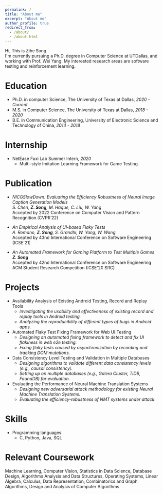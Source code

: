 ```yaml
---
permalink: /
title: "About me"
excerpt: "About me"
author_profile: true
redirect_from: 
  - /about/
  - /about.html
---
```


  Hi, This is Zihe Song. <br>
  I'm currently pursuing a Ph.D. degree in Computer Science at UTDallas, and working with Prof. Wei Yang. My interested research areas are software testing and reinforcement learning.
  

Education
======
* Ph.D. in computer Science, The University of Texas at Dallas, *2020 - Current*
* M.S. in Computer Science, The University of Texas at Dallas, *2018 - 2020*
* B.E. in Communication Engineering, University of Electronic Science and Technology of China, *2014 - 2018*


Internship
======
* NetEase Fuxi Lab Summer Intern, *2020*
  * Multi-style Imitation Learning Framework for Game Testing


Publication
======
* _NICGSlowDown: Evaluating the Efficiency Robustness of Neural Image Caption Generation Models_ <br>
    *S. Chen, __Z. Song__, M. Haque, C. Liu, W. Yang* <br>
    Accepted by 2022 Conference on Computer Vision and Pattern Recognition (CVPR’22)

* _An Empirical Analysis of UI-based Flaky Tests_ <br>
    *A. Romano, __Z. Song__, S. Grandhi, W. Yang, W. Wang* <br>
    Accepted by 43nd International Conference on Software Engineering (ICSE'21)

* _An Automated Framework for Gaming Platform to Test Multiple Games_ <br>
    *__Z. Song__* <br>
    Accepted by 42nd International Conference on Software Engineering ACM Student Research Competition (ICSE'20 SRC)


Projects
======

* Availability Analysis of Existing Android Testing, Record and Replay Tools
  * _Investigating the usability and effectiveness of existing record and replay tools in Android testing._
  * _Analyzing the reproducibility of different types of bugs in Android apps._
* Automated Flaky Test Fixing Framework for Web UI Testing  		   		       
  * _Designing an automated fixing framework to detect and fix UI flakiness in web e2e testing._
  * _Fixing flaky tests caused by asynchronization by recording and tracking DOM mutations._
* Data Consistency Level Testing and Validation in Multiple Databases     			      
  * _Designing algorithms to validate different data consistency levels (e.g., causal consistency)._
  * _Setting up on multiple databases (e.g., Galera Cluster, TiDB, FaunaDB) for evaluation._
* Evaluating the Performance of Neural Machine Translation Systems         			      
  * _Designing new adversarial attack methodology for existing Neural Machine Translation Systems._
  * _Evaluating the efficiency-robustness of NMT systems under attack._

  
  
Skills
======
* Programming languages
  * C, Python, Java, SQL


Relevant Coursework
======
Machine Learning, Computer Vision, Statistics in Data Science, Database Design, Algorithms Analysis and Data Structures, Operating Systems, Linear Algebra, Calculus, Data Representation, Combinatorics and Graph Algorithms, Design and Analysis of Computer Algorithms
  
